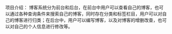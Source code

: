 项目介绍：
  博客系统分为前台和后台，在前台中用户可以查看自己的博客，也可以通过各种查询条件来搜索自己的博客，同时存在分类和标签栏目，用户可以对自己的博客进行归类；在后台中，用户可以编写博客，以及对博客的增删改查，也可以对自己的个人信息进行修改等。
   
